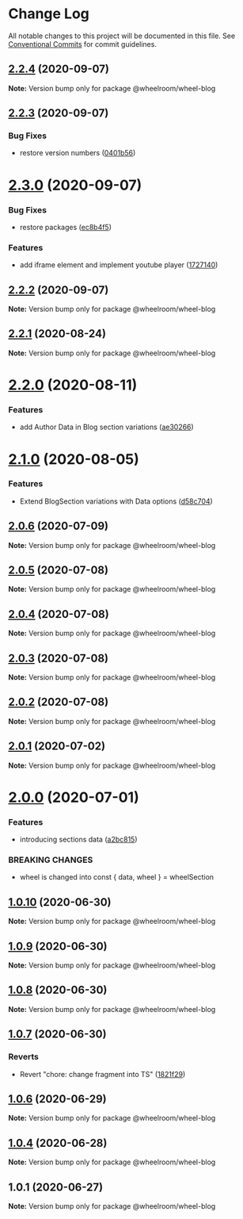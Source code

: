 # Change Log

All notable changes to this project will be documented in this file.
See [Conventional Commits](https://conventionalcommits.org) for commit guidelines.

## [2.2.4](https://github.com/wheelroom/wheelroom/compare/@wheelroom/wheel-blog@2.2.3...@wheelroom/wheel-blog@2.2.4) (2020-09-07)

**Note:** Version bump only for package @wheelroom/wheel-blog





## [2.2.3](https://github.com/wheelroom/wheelroom/compare/@wheelroom/wheel-blog@2.3.0...@wheelroom/wheel-blog@2.2.3) (2020-09-07)


### Bug Fixes

* restore version numbers ([0401b56](https://github.com/wheelroom/wheelroom/commit/0401b5614780cead6309febf9f02ff8035659708))





# [2.3.0](https://github.com/wheelroom/wheelroom/compare/@wheelroom/wheel-blog@2.2.2...@wheelroom/wheel-blog@2.3.0) (2020-09-07)


### Bug Fixes

* restore packages ([ec8b4f5](https://github.com/wheelroom/wheelroom/commit/ec8b4f5e3c4bff8edc4a20880b809d73d5b718c6))


### Features

* add iframe element and implement youtube player ([1727140](https://github.com/wheelroom/wheelroom/commit/17271403074806257f14449a67486230d1628bbd))





## [2.2.2](https://github.com/wheelroom/wheelroom/compare/@wheelroom/wheel-blog@2.2.1...@wheelroom/wheel-blog@2.2.2) (2020-09-07)

**Note:** Version bump only for package @wheelroom/wheel-blog





## [2.2.1](https://github.com/wheelroom/wheelroom/compare/@wheelroom/wheel-blog@2.2.0...@wheelroom/wheel-blog@2.2.1) (2020-08-24)

**Note:** Version bump only for package @wheelroom/wheel-blog





# [2.2.0](https://github.com/wheelroom/wheelroom/compare/@wheelroom/wheel-blog@2.1.0...@wheelroom/wheel-blog@2.2.0) (2020-08-11)


### Features

* add Author Data in Blog section variations ([ae30266](https://github.com/wheelroom/wheelroom/commit/ae30266f31d1f29f8329c1ceb1ea4bdf54ae8134))





# [2.1.0](https://github.com/wheelroom/wheelroom/compare/@wheelroom/wheel-blog@2.0.6...@wheelroom/wheel-blog@2.1.0) (2020-08-05)


### Features

* Extend BlogSection variations with Data options ([d58c704](https://github.com/wheelroom/wheelroom/commit/d58c704130d36ab6a8451657c8ce35d5213eae5f))





## [2.0.6](https://github.com/wheelroom/wheelroom/compare/@wheelroom/wheel-blog@2.0.5...@wheelroom/wheel-blog@2.0.6) (2020-07-09)

**Note:** Version bump only for package @wheelroom/wheel-blog





## [2.0.5](https://github.com/wheelroom/wheelroom/compare/@wheelroom/wheel-blog@2.0.4...@wheelroom/wheel-blog@2.0.5) (2020-07-08)

**Note:** Version bump only for package @wheelroom/wheel-blog





## [2.0.4](https://github.com/wheelroom/wheelroom/compare/@wheelroom/wheel-blog@2.0.3...@wheelroom/wheel-blog@2.0.4) (2020-07-08)

**Note:** Version bump only for package @wheelroom/wheel-blog





## [2.0.3](https://github.com/wheelroom/wheelroom/compare/@wheelroom/wheel-blog@2.0.2...@wheelroom/wheel-blog@2.0.3) (2020-07-08)

**Note:** Version bump only for package @wheelroom/wheel-blog





## [2.0.2](https://github.com/wheelroom/wheelroom/compare/@wheelroom/wheel-blog@2.0.1...@wheelroom/wheel-blog@2.0.2) (2020-07-08)

**Note:** Version bump only for package @wheelroom/wheel-blog





## [2.0.1](https://github.com/wheelroom/wheelroom/compare/@wheelroom/wheel-blog@2.0.0...@wheelroom/wheel-blog@2.0.1) (2020-07-02)

**Note:** Version bump only for package @wheelroom/wheel-blog





# [2.0.0](https://github.com/wheelroom/wheelroom/compare/@wheelroom/wheel-blog@1.0.10...@wheelroom/wheel-blog@2.0.0) (2020-07-01)


### Features

* introducing sections data ([a2bc815](https://github.com/wheelroom/wheelroom/commit/a2bc8156909f859215ff528a03e2af7ed9248359))


### BREAKING CHANGES

* wheel is changed into const { data, wheel } = wheelSection





## [1.0.10](https://github.com/wheelroom/wheelroom/compare/@wheelroom/wheel-blog@1.0.9...@wheelroom/wheel-blog@1.0.10) (2020-06-30)

**Note:** Version bump only for package @wheelroom/wheel-blog





## [1.0.9](https://github.com/wheelroom/wheelroom/compare/@wheelroom/wheel-blog@1.0.8...@wheelroom/wheel-blog@1.0.9) (2020-06-30)

**Note:** Version bump only for package @wheelroom/wheel-blog





## [1.0.8](https://github.com/wheelroom/wheelroom/compare/@wheelroom/wheel-blog@1.0.7...@wheelroom/wheel-blog@1.0.8) (2020-06-30)

**Note:** Version bump only for package @wheelroom/wheel-blog





## [1.0.7](https://github.com/wheelroom/wheelroom/compare/@wheelroom/wheel-blog@1.0.6...@wheelroom/wheel-blog@1.0.7) (2020-06-30)


### Reverts

* Revert "chore: change fragment into TS" ([1821f29](https://github.com/wheelroom/wheelroom/commit/1821f2940ac9e11ab9cb99c8d3db25df2dfebe47))





## [1.0.6](https://github.com/wheelroom/wheelroom/compare/@wheelroom/wheel-blog@1.0.4...@wheelroom/wheel-blog@1.0.6) (2020-06-29)

**Note:** Version bump only for package @wheelroom/wheel-blog





## [1.0.4](https://github.com/wheelroom/wheelroom/compare/@wheelroom/wheel-blog@1.0.1...@wheelroom/wheel-blog@1.0.4) (2020-06-28)

**Note:** Version bump only for package @wheelroom/wheel-blog





## 1.0.1 (2020-06-27)

**Note:** Version bump only for package @wheelroom/wheel-blog

